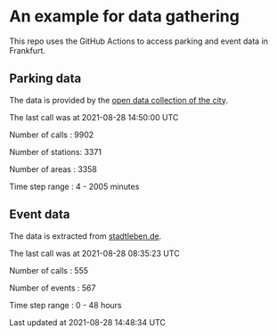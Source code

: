# An example for data gathering

This repo uses the GitHub Actions to access parking and event data in Frankfurt.

## Parking data
The data is provided by the [open data collection of the city](https://www.offenedaten.frankfurt.de/).

The last call was at 2021-08-28 14:50:00 UTC

Number of calls   : 9902

Number of stations: 3371

Number of areas   : 3358

Time step range   :    4 - 2005 minutes


## Event data
The data is extracted from [stadtleben.de](https://stadtleben.de/frankfurt/).

The last call was at 2021-08-28 08:35:23 UTC

Number of calls   : 555

Number of events  : 567

Time step range   :   0 -  48 hours


Last updated at 2021-08-28 14:48:34 UTC
